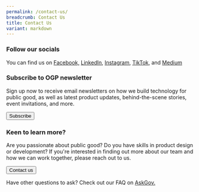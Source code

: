 ```yaml
---
permalink: /contact-us/
breadcrumb: Contact Us
title: Contact Us
variant: markdown
---
```

### **Follow our socials** 

You can find us on [Facebook,](https://www.facebook.com/opengovsg/) [LinkedIn](https://www.linkedin.com/company/open-government-products), [Instagram](https://www.instagram.com/opengovsg/),  [TikTok](https://www.tiktok.com/@opengovsg), and [Medium](https://medium.com/open-government-products)

### **Subscribe to OGP newsletter**
Sign up now to receive email newsletters on how we build technology for public good, as well as latest product updates, behind-the-scene stories, event invitations, and more.

<a href="https://form.gov.sg/654c40ef862b4800122fa177" class="padding--top padding--bottom is-inline-block">
                <button class="bp-button is-secondary is-medium has-text-white is-uppercase search-button">
                    Subscribe
                </button>
            </a>
						
### **Keen to learn more?**
Are you passionate about public good? Do you have skills in product design or development?  If you're interested in finding out more about our team and how we can work together, please reach out to us.

  <a href="https://form.gov.sg/#!/5bed1be1ccecca000fd23587" class="padding--top padding--bottom is-inline-block">
                <button class="bp-button is-secondary is-medium has-text-white is-uppercase search-button">
                    Contact us
                </button>
            </a>

Have other questions to ask? Check out our FAQ on <a href="https://go.ask.gov.sg/ogp">AskGov.</a>

<!-- Change the width and height values to suit you best -->
